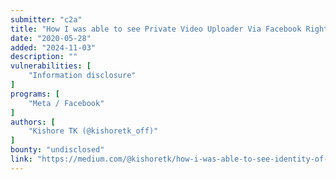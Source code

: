 ```yaml
---
submitter: "c2a"
title: "How I was able to see Private Video Uploader Via Facebook Rights Manager.[Responsible Disclosure]"
date: "2020-05-28"
added: "2024-11-03"
description: ""
vulnerabilities: [
    "Information disclosure"
]
programs: [
    "Meta / Facebook"
]
authors: [
    "Kishore TK (@kishoretk_off)"
]
bounty: "undisclosed"
link: "https://medium.com/@kishoretk/how-i-was-able-to-see-identity-of-a-private-video-up-loader-via-rights-manager-responsible-39d996517b6e"
---
```




